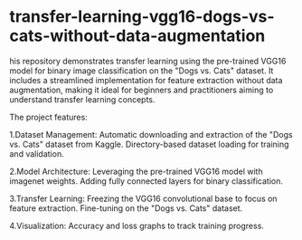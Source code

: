 # transfer-learning-vgg16-dogs-vs-cats-without-data-augmentation

his repository demonstrates transfer learning using the pre-trained VGG16 model for binary image classification on the "Dogs vs. Cats" dataset. It includes a streamlined implementation for feature extraction without data augmentation, making it ideal for beginners and practitioners aiming to understand transfer learning concepts.

The project features:

1.Dataset Management:
Automatic downloading and extraction of the "Dogs vs. Cats" dataset from Kaggle.
Directory-based dataset loading for training and validation.

2.Model Architecture:
Leveraging the pre-trained VGG16 model with imagenet weights.
Adding fully connected layers for binary classification.

3.Transfer Learning:
Freezing the VGG16 convolutional base to focus on feature extraction.
Fine-tuning on the "Dogs vs. Cats" dataset.

4.Visualization:
Accuracy and loss graphs to track training progress.
